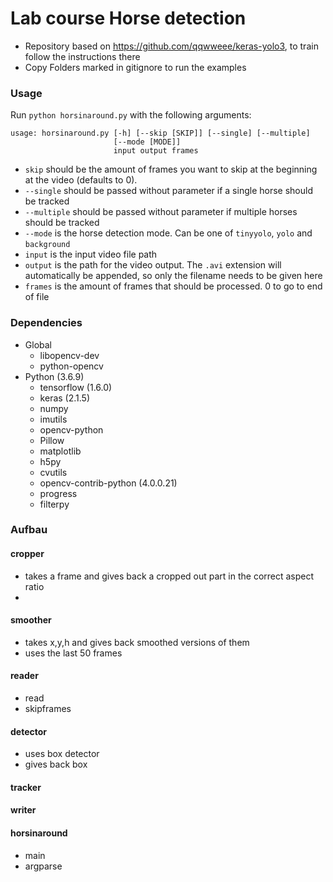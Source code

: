 # Lab course Horse detection

 - Repository based on https://github.com/qqwweee/keras-yolo3, to train follow the instructions there
 - Copy Folders marked in gitignore to run the examples

### Usage

Run `python horsinaround.py` with the following arguments:

```
usage: horsinaround.py [-h] [--skip [SKIP]] [--single] [--multiple]
                       [--mode [MODE]]
                       input output frames
```
 - `skip` should be the amount of frames you want to skip at the beginning at the video (defaults to 0).
 - `--single` should be passed without parameter if a single horse should be tracked
 - `--multiple` should be passed without parameter if multiple horses should be tracked
 - `--mode` is the horse detection mode. Can be one of `tinyyolo`, `yolo` and `background`
 - `input` is the input video file path
 - `output` is the path for the video output. The `.avi` extension will automatically be appended, so only the filename needs to be given here
 - `frames` is the amount of frames that should be processed. 0 to go to end of file


### Dependencies

 - Global
   - libopencv-dev
   - python-opencv
 - Python (3.6.9)
   - tensorflow (1.6.0)
   - keras (2.1.5)
   - numpy
   - imutils
   - opencv-python
   - Pillow
   - matplotlib
   - h5py
   - cvutils
   - opencv-contrib-python (4.0.0.21)
   - progress
   - filterpy
   
### Aufbau

#### cropper
- takes a frame and gives back a cropped out part in the correct aspect ratio
- 

#### smoother
 - takes x,y,h and gives back smoothed versions of them
 - uses the last 50 frames

#### reader
 - read
 - skipframes

#### detector
 - uses box detector
 - gives back box

#### tracker

#### writer

#### horsinaround
 - main
 - argparse
